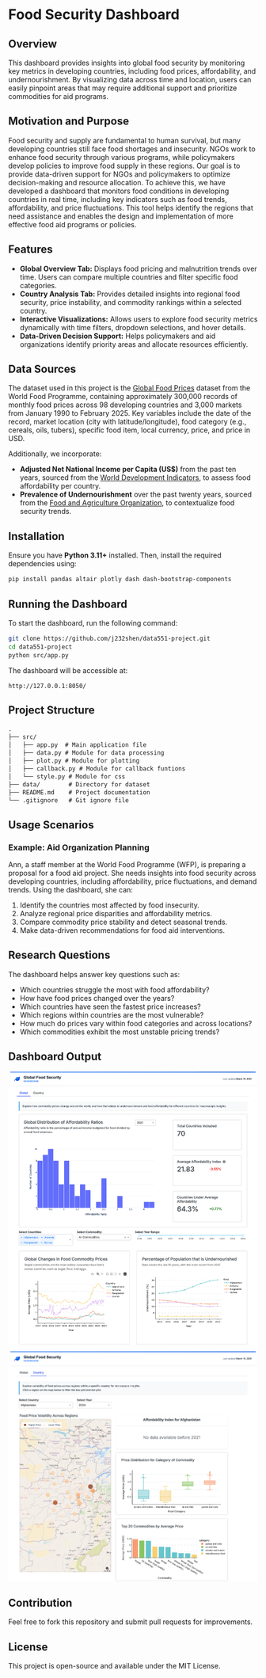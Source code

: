 # Food Security Dashboard

## Overview
This dashboard provides insights into global food security by monitoring key metrics in developing countries, including food prices, affordability, and undernourishment. By visualizing data across time and location, users can easily pinpoint areas that may require additional support and prioritize commodities for aid programs.

## Motivation and Purpose
Food security and supply are fundamental to human survival, but many developing countries still face food shortages and insecurity. NGOs work to enhance food security through various programs, while policymakers develop policies to improve food supply in these regions. Our goal is to provide data-driven support for NGOs and policymakers to optimize decision-making and resource allocation. To achieve this, we have developed a dashboard that monitors food conditions in developing countries in real time, including key indicators such as food trends, affordability, and price fluctuations. This tool helps identify the regions that need assistance and enables the design and implementation of more effective food aid programs or policies.

## Features
- **Global Overview Tab:** Displays food pricing and malnutrition trends over time. Users can compare multiple countries and filter specific food categories.
- **Country Analysis Tab:** Provides detailed insights into regional food security, price instability, and commodity rankings within a selected country.
- **Interactive Visualizations:** Allows users to explore food security metrics dynamically with time filters, dropdown selections, and hover details.
- **Data-Driven Decision Support:** Helps policymakers and aid organizations identify priority areas and allocate resources efficiently.

## Data Sources
The dataset used in this project is the [Global Food Prices](https://data.humdata.org/dataset/global-wfp-food-prices) dataset from the World Food Programme, containing approximately 300,000 records of monthly food prices across 98 developing countries and 3,000 markets from January 1990 to February 2025. Key variables include the date of the record, market location (city with latitude/longitude), food category (e.g., cereals, oils, tubers), specific food item, local currency, price, and price in USD.

Additionally, we incorporate:
- **Adjusted Net National Income per Capita (US$)** from the past ten years, sourced from the [World Development Indicators](https://databank.worldbank.org/source/world-development-indicators), to assess food affordability per country.
- **Prevalence of Undernourishment** over the past twenty years, sourced from the [Food and Agriculture Organization](https://www.fao.org/faostat/en/#data/FS), to contextualize food security trends.

## Installation
Ensure you have **Python 3.11+** installed. Then, install the required dependencies using:

```bash
pip install pandas altair plotly dash dash-bootstrap-components
```

## Running the Dashboard
To start the dashboard, run the following command:

```bash
git clone https://github.com/j232shen/data551-project.git
cd data551-project
python src/app.py
```

The dashboard will be accessible at:

```
http://127.0.0.1:8050/
```

## Project Structure
```
.
├── src/
│   ├── app.py  # Main application file
│   ├── data.py # Module for data processing
│   ├── plot.py # Module for plotting
│   ├── callback.py # Module for callback funtions
│   └── style.py # Module for css
├── data/        # Directory for dataset
├── README.md    # Project documentation
└── .gitignore   # Git ignore file
```

## Usage Scenarios
### Example: Aid Organization Planning
Ann, a staff member at the World Food Programme (WFP), is preparing a proposal for a food aid project. She needs insights into food security across developing countries, including affordability, price fluctuations, and demand trends. Using the dashboard, she can:
1. Identify the countries most affected by food insecurity.
2. Analyze regional price disparities and affordability metrics.
3. Compare commodity price stability and detect seasonal trends.
4. Make data-driven recommendations for food aid interventions.

## Research Questions
The dashboard helps answer key questions such as:
- Which countries struggle the most with food affordability?
- How have food prices changed over the years?
- Which countries have seen the fastest price increases?
- Which regions within countries are the most vulnerable?
- How much do prices vary within food categories and across locations?
- Which commodities exhibit the most unstable pricing trends?


## Dashboard Output
![Global Dashboard](./global.png "App - Global")
![Country Dashboard](./country.png "App - Country")

## Contribution
Feel free to fork this repository and submit pull requests for improvements.

## License
This project is open-source and available under the MIT License.


